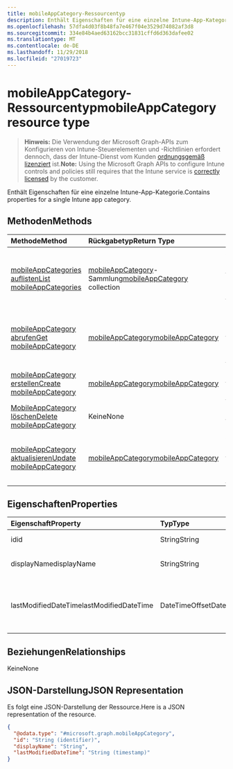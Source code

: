 ```yaml
---
title: mobileAppCategory-Ressourcentyp
description: Enthält Eigenschaften für eine einzelne Intune-App-Kategorie.
ms.openlocfilehash: 57dfa4d03f8b48fa7e467f04e3529d74082af3d8
ms.sourcegitcommit: 334e84b4aed63162bcc31831cffd6d363dafee02
ms.translationtype: MT
ms.contentlocale: de-DE
ms.lasthandoff: 11/29/2018
ms.locfileid: "27019723"
---
```

# <a name="mobileappcategory-resource-type"></a><span data-ttu-id="93275-103">mobileAppCategory-Ressourcentyp</span><span class="sxs-lookup"><span data-stu-id="93275-103">mobileAppCategory resource type</span></span>

> <span data-ttu-id="93275-104">**Hinweis:** Die Verwendung der Microsoft Graph-APIs zum Konfigurieren von Intune-Steuerelementen und -Richtlinien erfordert dennoch, dass der Intune-Dienst vom Kunden [ordnungsgemäß lizenziert](https://go.microsoft.com/fwlink/?linkid=839381) ist.</span><span class="sxs-lookup"><span data-stu-id="93275-104">**Note:** Using the Microsoft Graph APIs to configure Intune controls and policies still requires that the Intune service is [correctly licensed](https://go.microsoft.com/fwlink/?linkid=839381) by the customer.</span></span>

<span data-ttu-id="93275-105">Enthält Eigenschaften für eine einzelne Intune-App-Kategorie.</span><span class="sxs-lookup"><span data-stu-id="93275-105">Contains properties for a single Intune app category.</span></span>
## <a name="methods"></a><span data-ttu-id="93275-106">Methoden</span><span class="sxs-lookup"><span data-stu-id="93275-106">Methods</span></span>
|<span data-ttu-id="93275-107">Methode</span><span class="sxs-lookup"><span data-stu-id="93275-107">Method</span></span>|<span data-ttu-id="93275-108">Rückgabetyp</span><span class="sxs-lookup"><span data-stu-id="93275-108">Return Type</span></span>|<span data-ttu-id="93275-109">Beschreibung</span><span class="sxs-lookup"><span data-stu-id="93275-109">Description</span></span>|
|:---|:---|:---|
|[<span data-ttu-id="93275-110">mobileAppCategories auflisten</span><span class="sxs-lookup"><span data-stu-id="93275-110">List mobileAppCategories</span></span>](../api/intune-apps-mobileappcategory-list.md)|<span data-ttu-id="93275-111">[mobileAppCategory](../resources/intune-apps-mobileappcategory.md)-Sammlung</span><span class="sxs-lookup"><span data-stu-id="93275-111">[mobileAppCategory](../resources/intune-apps-mobileappcategory.md) collection</span></span>|<span data-ttu-id="93275-112">Auflisten von Eigenschaften und Beziehungen der [mobileAppCategory](../resources/intune-apps-mobileappcategory.md)-Objekte.</span><span class="sxs-lookup"><span data-stu-id="93275-112">List properties and relationships of the [mobileAppCategory](../resources/intune-apps-mobileappcategory.md) objects.</span></span>|
|[<span data-ttu-id="93275-113">mobileAppCategory abrufen</span><span class="sxs-lookup"><span data-stu-id="93275-113">Get mobileAppCategory</span></span>](../api/intune-apps-mobileappcategory-get.md)|[<span data-ttu-id="93275-114">mobileAppCategory</span><span class="sxs-lookup"><span data-stu-id="93275-114">mobileAppCategory</span></span>](../resources/intune-apps-mobileappcategory.md)|<span data-ttu-id="93275-115">Lesen von Eigenschaften und Beziehungen des [mobileAppCategory](../resources/intune-apps-mobileappcategory.md)-Objekts.</span><span class="sxs-lookup"><span data-stu-id="93275-115">Read properties and relationships of the [mobileAppCategory](../resources/intune-apps-mobileappcategory.md) object.</span></span>|
|[<span data-ttu-id="93275-116">mobileAppCategory erstellen</span><span class="sxs-lookup"><span data-stu-id="93275-116">Create mobileAppCategory</span></span>](../api/intune-apps-mobileappcategory-create.md)|[<span data-ttu-id="93275-117">mobileAppCategory</span><span class="sxs-lookup"><span data-stu-id="93275-117">mobileAppCategory</span></span>](../resources/intune-apps-mobileappcategory.md)|<span data-ttu-id="93275-118">Erstellen eines neuen [mobileAppCategory](../resources/intune-apps-mobileappcategory.md)-Objekts.</span><span class="sxs-lookup"><span data-stu-id="93275-118">Create a new [mobileAppCategory](../resources/intune-apps-mobileappcategory.md) object.</span></span>|
|[<span data-ttu-id="93275-119">MobileAppCategory löschen</span><span class="sxs-lookup"><span data-stu-id="93275-119">Delete mobileAppCategory</span></span>](../api/intune-apps-mobileappcategory-delete.md)|<span data-ttu-id="93275-120">Keine</span><span class="sxs-lookup"><span data-stu-id="93275-120">None</span></span>|<span data-ttu-id="93275-121">Löscht eine [mobileAppCategory](../resources/intune-apps-mobileappcategory.md).</span><span class="sxs-lookup"><span data-stu-id="93275-121">Deletes a [mobileAppCategory](../resources/intune-apps-mobileappcategory.md).</span></span>|
|[<span data-ttu-id="93275-122">mobileAppCategory aktualisieren</span><span class="sxs-lookup"><span data-stu-id="93275-122">Update mobileAppCategory</span></span>](../api/intune-apps-mobileappcategory-update.md)|[<span data-ttu-id="93275-123">mobileAppCategory</span><span class="sxs-lookup"><span data-stu-id="93275-123">mobileAppCategory</span></span>](../resources/intune-apps-mobileappcategory.md)|<span data-ttu-id="93275-124">Aktualisieren der Eigenschaften eines [mobileAppCategory](../resources/intune-apps-mobileappcategory.md)-Objekts.</span><span class="sxs-lookup"><span data-stu-id="93275-124">Update the properties of a [mobileAppCategory](../resources/intune-apps-mobileappcategory.md) object.</span></span>|

## <a name="properties"></a><span data-ttu-id="93275-125">Eigenschaften</span><span class="sxs-lookup"><span data-stu-id="93275-125">Properties</span></span>
|<span data-ttu-id="93275-126">Eigenschaft</span><span class="sxs-lookup"><span data-stu-id="93275-126">Property</span></span>|<span data-ttu-id="93275-127">Typ</span><span class="sxs-lookup"><span data-stu-id="93275-127">Type</span></span>|<span data-ttu-id="93275-128">Beschreibung</span><span class="sxs-lookup"><span data-stu-id="93275-128">Description</span></span>|
|:---|:---|:---|
|<span data-ttu-id="93275-129">id</span><span class="sxs-lookup"><span data-stu-id="93275-129">id</span></span>|<span data-ttu-id="93275-130">String</span><span class="sxs-lookup"><span data-stu-id="93275-130">String</span></span>|<span data-ttu-id="93275-131">Schlüssel der Entität</span><span class="sxs-lookup"><span data-stu-id="93275-131">The key of the entity.</span></span>|
|<span data-ttu-id="93275-132">displayName</span><span class="sxs-lookup"><span data-stu-id="93275-132">displayName</span></span>|<span data-ttu-id="93275-133">String</span><span class="sxs-lookup"><span data-stu-id="93275-133">String</span></span>|<span data-ttu-id="93275-134">Name der App-Kategorie</span><span class="sxs-lookup"><span data-stu-id="93275-134">The name of the app category.</span></span>|
|<span data-ttu-id="93275-135">lastModifiedDateTime</span><span class="sxs-lookup"><span data-stu-id="93275-135">lastModifiedDateTime</span></span>|<span data-ttu-id="93275-136">DateTimeOffset</span><span class="sxs-lookup"><span data-stu-id="93275-136">DateTimeOffset</span></span>|<span data-ttu-id="93275-137">Datum und Uhrzeit der letzten Änderung der mobileAppCategory.</span><span class="sxs-lookup"><span data-stu-id="93275-137">The date and time the mobileAppCategory was last modified.</span></span>|

## <a name="relationships"></a><span data-ttu-id="93275-138">Beziehungen</span><span class="sxs-lookup"><span data-stu-id="93275-138">Relationships</span></span>
<span data-ttu-id="93275-139">Keine</span><span class="sxs-lookup"><span data-stu-id="93275-139">None</span></span>
## <a name="json-representation"></a><span data-ttu-id="93275-140">JSON-Darstellung</span><span class="sxs-lookup"><span data-stu-id="93275-140">JSON Representation</span></span>
<span data-ttu-id="93275-141">Es folgt eine JSON-Darstellung der Ressource.</span><span class="sxs-lookup"><span data-stu-id="93275-141">Here is a JSON representation of the resource.</span></span>
<!-- {
  "blockType": "resource",
  "keyProperty": "id",
  "@odata.type": "microsoft.graph.mobileAppCategory"
}
-->
``` json
{
  "@odata.type": "#microsoft.graph.mobileAppCategory",
  "id": "String (identifier)",
  "displayName": "String",
  "lastModifiedDateTime": "String (timestamp)"
}
```



